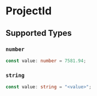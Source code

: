 # ProjectId


## Supported Types

### `number`

```typescript
const value: number = 7581.94;
```

### `string`

```typescript
const value: string = "<value>";
```

